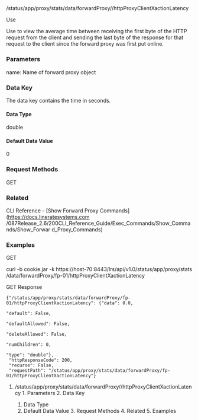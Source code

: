 ##
/status/app/proxy/stats/data/forwardProxy/<name>/httpProxyClientXactionLatency

Use

Use to view the average time between receiving the first byte of the HTTP
request from the client and sending the last byte of the response for that
request to the client since the forward proxy was first put online.

### Parameters

name: Name of forward proxy object

### Data Key

The data key contains the time in seconds.

#### Data Type

double

#### Default Data Value

0

### Request Methods

GET

### Related

CLI Reference - [Show Forward Proxy Commands](https://docs.lineratesystems.com
/087Release_2.6/200CLI_Reference_Guide/Exec_Commands/Show_Commands/Show_Forwar
d_Proxy_Commands)

### Examples

GET

curl -b cookie.jar -k https://host-70:8443/lrs/api/v1.0/status/app/proxy/stats
/data/forwardProxy/fp-01/httpProxyClientXactionLatency

GET Response

    
    
    {"/status/app/proxy/stats/data/forwardProxy/fp-01/httpProxyClientXactionLatency": {"data": 0.0,
                                                                                        "default": False,
                                                                                        "defaultAllowed": False,
                                                                                        "deleteAllowed": False,
                                                                                        "numChildren": 0,
                                                                                        "type": "double"},
     "httpResponseCode": 200,
     "recurse": False,
     "requestPath": "/status/app/proxy/stats/data/forwardProxy/fp-01/httpProxyClientXactionLatency"}
    

  1. /status/app/proxy/stats/data/forwardProxy/<name>/httpProxyClientXactionLatency
    1. Parameters
    2. Data Key
      1. Data Type
      2. Default Data Value
    3. Request Methods
    4. Related
    5. Examples

